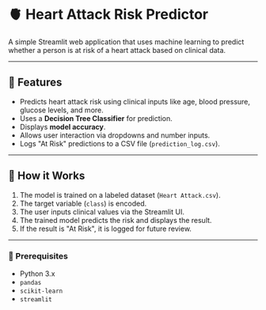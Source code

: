 # 🫀 Heart Attack Risk Predictor

A simple Streamlit web application that uses machine learning to predict whether a person is at risk of a heart attack based on clinical data.

---

## 🚀 Features

- Predicts heart attack risk using clinical inputs like age, blood pressure, glucose levels, and more.
- Uses a **Decision Tree Classifier** for prediction.
- Displays **model accuracy**.
- Allows user interaction via dropdowns and number inputs.
- Logs "At Risk" predictions to a CSV file (`prediction_log.csv`).

---

## 🧠 How it Works

1. The model is trained on a labeled dataset (`Heart Attack.csv`).
2. The target variable (`class`) is encoded.
3. The user inputs clinical values via the Streamlit UI.
4. The trained model predicts the risk and displays the result.
5. If the result is "At Risk", it is logged for future review.

---


### 🔹 Prerequisites
- Python 3.x
- `pandas`
- `scikit-learn`
- `streamlit`


